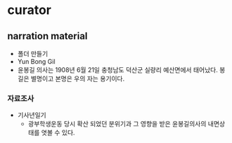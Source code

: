 # curator

## narration material
 - 폴더 만들기
  - Yun Bong Gil
  - 윤봉길 의사는 1908년 6월 21일 충청남도 덕산군 실량리 예산면에서 태어났다. 봉길은 별명이고 본명은 우의 자는 용기이다.
  
### 자료조사
- 기사년일기
  - 광부학생운동 당시 확산 되었던 분위기과 그 영향을 받은 윤봉길의사의 내면상태를 엿볼 수 있다. 
